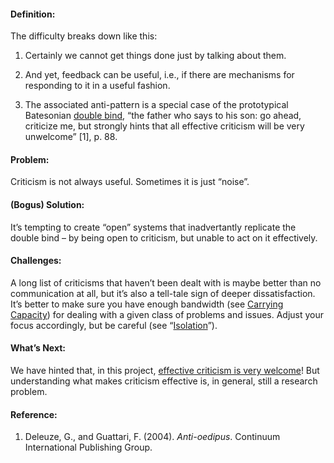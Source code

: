 ---
---
#### Definition:

The difficulty breaks down like this:

1.  Certainly we cannot get things done just by talking about them.

2.  And yet, feedback can be useful, i.e., if there are mechanisms for
    responding to it in a useful fashion.

3.  The associated anti-pattern is a special case of the prototypical
    Batesonian [double bind](http://en.wikipedia.org/wiki/Double_bind),
    “the father who says to his son: go ahead, criticize me, but
    strongly hints that all effective criticism will be very unwelcome”
    <span>[</span>1<span>]</span>, p. 88.

#### Problem:

Criticism is not always useful. Sometimes it is just “noise”.

#### (Bogus) Solution:

It’s tempting to create “open” systems that inadvertantly replicate the
double bind – by being open to criticism, but unable to act on it
effectively.

#### Challenges:

A long list of criticisms that haven’t been dealt with is maybe better
than no communication at all, but it’s also a tell-tale sign of deeper
dissatisfaction. It’s better to make sure you have enough bandwidth (see
[Carrying
Capacity](http://peeragogy.org/patterns-usecases/patterns-and-heuristics/carrying-capacity/))
for dealing with a given class of problems and issues. Adjust your focus
accordingly, but be careful (see
“[Isolation](http://peeragogy.org/antipatterns/isolation/)”).

#### What’s Next:

We have hinted that, in this project, [effective criticism is very
welcome](http://peeragogy.org/how-to-use-this-handbook/)! But
understanding what makes criticism effective is, in general, still a
research problem.

#### Reference:

1.  Deleuze, G., and Guattari, F. (2004). *Anti-oedipus*. Continuum
    International Publishing Group.


